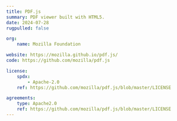```yaml
---
title: PDF.js
summary: PDF viewer built with HTML5.
date: 2024-07-28
rugpulled: false

org:
    name: Mozilla Foundation

website: https://mozilla.github.io/pdf.js/
code: https://github.com/mozilla/pdf.js

license:
    spdx:
        - Apache-2.0
    ref: https://github.com/mozilla/pdf.js/blob/master/LICENSE

agreements:
    type: Apache2.0
    ref: https://github.com/mozilla/pdf.js/blob/master/LICENSE
---
```

